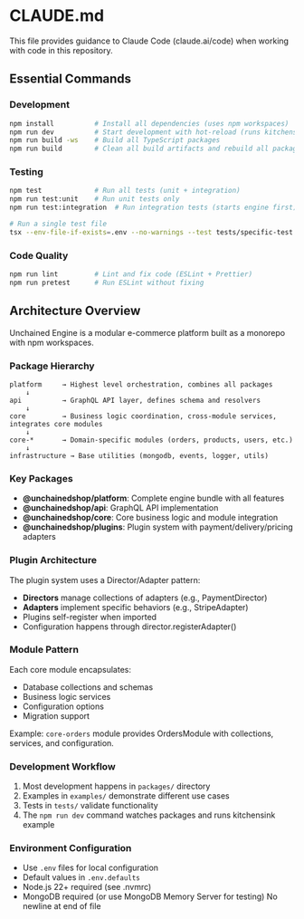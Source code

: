 # CLAUDE.md

This file provides guidance to Claude Code (claude.ai/code) when working with code in this repository.

## Essential Commands

### Development
```bash
npm install          # Install all dependencies (uses npm workspaces)
npm run dev          # Start development with hot-reload (runs kitchensink example + watches packages)
npm run build -ws    # Build all TypeScript packages
npm run build        # Clean all build artifacts and rebuild all packages without examples
```

### Testing
```bash
npm test             # Run all tests (unit + integration)
npm run test:unit    # Run unit tests only
npm run test:integration  # Run integration tests (starts engine first)

# Run a single test file
tsx --env-file-if-exists=.env --no-warnings --test tests/specific-test.test.js
```

### Code Quality
```bash
npm run lint         # Lint and fix code (ESLint + Prettier)
npm run pretest      # Run ESLint without fixing
```

## Architecture Overview

Unchained Engine is a modular e-commerce platform built as a monorepo with npm workspaces.

### Package Hierarchy
```
platform     → Highest level orchestration, combines all packages
    ↓
api          → GraphQL API layer, defines schema and resolvers  
    ↓
core         → Business logic coordination, cross-module services, integrates core modules
    ↓
core-*       → Domain-specific modules (orders, products, users, etc.)
    ↓
infrastructure → Base utilities (mongodb, events, logger, utils)
```

### Key Packages
- **@unchainedshop/platform**: Complete engine bundle with all features
- **@unchainedshop/api**: GraphQL API implementation
- **@unchainedshop/core**: Core business logic and module integration
- **@unchainedshop/plugins**: Plugin system with payment/delivery/pricing adapters

### Plugin Architecture
The plugin system uses a Director/Adapter pattern:
- **Directors** manage collections of adapters (e.g., PaymentDirector)
- **Adapters** implement specific behaviors (e.g., StripeAdapter)
- Plugins self-register when imported
- Configuration happens through director.registerAdapter()

### Module Pattern
Each core module encapsulates:
- Database collections and schemas
- Business logic services
- Configuration options
- Migration support

Example: `core-orders` module provides OrdersModule with collections, services, and configuration.

### Development Workflow
1. Most development happens in `packages/` directory
2. Examples in `examples/` demonstrate different use cases
3. Tests in `tests/` validate functionality
4. The `npm run dev` command watches packages and runs kitchensink example

### Environment Configuration
- Use `.env` files for local configuration
- Default values in `.env.defaults`
- Node.js 22+ required (see .nvmrc)
- MongoDB required (or use MongoDB Memory Server for testing)
 No newline at end of file
